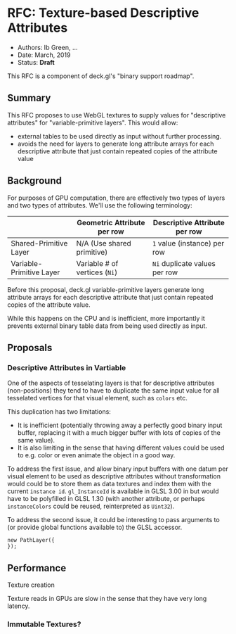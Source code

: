 # RFC: Texture-based Descriptive Attributes

* Authors: Ib Green, ...
* Date: March, 2019
* Status: **Draft**

This RFC is a component of deck.gl's "binary support roadmap".

## Summary

This RFC proposes to use WebGL textures to supply values for "descriptive attributes" for "variable-primitive layers". This would allow:
* external tables to be used directly as input without further processing.
* avoids the need for layers to generate long attribute arrays for each descriptive attribute that just contain repeated copies of the attribute value


## Background

For purposes of GPU computation, there are effectively two types of layers and two types of attributes. We'll use the following terminology:

|                          | Geometric Attribute per row   | Descriptive Attribute per row |
| ---                      | ---                           | ---                           |
| Shared-Primitive Layer   | N/A (Use shared primitive)    | `1` value (instance) per row  |
| Variable-Primitive Layer | Variable # of vertices (`Ni`) | `Ni` duplicate values per row  |

Before this proposal, deck.gl variable-primitive layers generate long attribute arrays for each descriptive attribute that just contain repeated copies of the attribute value.

While this happens on the CPU and is inefficient, more importantly it prevents external binary table data from being used directly as input.


## Proposals

### Descriptive Attributes in Vartiable 

One of the aspects of tesselating layers is that for descriptive attributes (non-positions) they tend to have to duplicate the same input value for all tesselated vertices for that visual element, such as `colors` etc.

This duplication has two limitations:
* It is inefficient (potentially throwing away a perfectly good binary input buffer, replacing it with a much bigger buffer with lots of copies of the same value).
* It is also limiting in the sense that having different values could be used to e.g. color or even animate the object in a good way.

To address the first issue, and allow binary input buffers with one datum per visual element to be used as descriptive attributes without transformation would could be to store them as data textures and index them with the current `instance id`. `gl_InstanceId` is available in GLSL 3.00 in but would have to be polyfilled in GLSL 1.30 (with another attribute, or perhaps `instanceColors` could be reused, reinterpreted as `Uint32`).

To address the second issue, it could be interesting to pass arguments to (or provide global functions available to) the GLSL accessor.

```
new PathLayer({
});
```




## Performance

Texture creation


Texture reads in GPUs are slow in the sense that they have very long latency.

### Immutable Textures?

